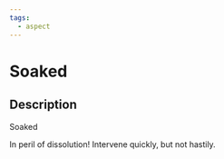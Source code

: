 ```yaml
---
tags:
  - aspect
---
```


# Soaked

## Description
Soaked

In peril of dissolution! Intervene quickly, but not hastily.